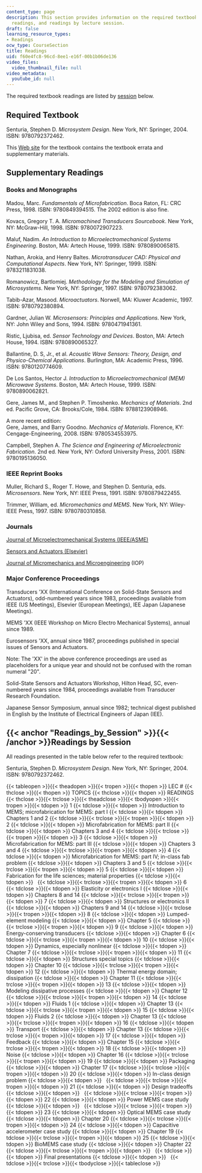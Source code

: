 ```yaml
---
content_type: page
description: This section provides information on the required textbook, supplementary
  readings, and readings by lecture session.
draft: false
learning_resource_types:
- Readings
ocw_type: CourseSection
title: Readings
uid: f60e4fc8-96cd-8ee1-e16f-00b1b06de136
video_files:
  video_thumbnail_file: null
video_metadata:
  youtube_id: null
---
```

The required textbook readings are listed by [session](#Readings_by_Session) below.

## Required Textbook

Senturia, Stephen D. *Microsystem Design*. New York, NY: Springer, 2004. ISBN: 9780792372462.

This [Web site](http://web.mit.edu/microsystem-design/www/errata.html) for the textbook contains the textbook errata and supplementary materials.

## Supplementary Readings

### Books and Monographs

Madou, Marc. *Fundamentals of Microfabrication*. Boca Raton, FL: CRC Press, 1998. ISBN: 9780849394515. The 2002 edition is also fine.

Kovacs, Gregory T. A. *Micromachined Transducers Sourcebook*. New York, NY: McGraw-Hill, 1998. ISBN: 9780072907223.

Maluf, Nadim. *An Introduction to Microelectromechanical Systems Engineering*. Boston, MA: Artech House, 1999. ISBN: 9780890065815.

Nathan, Arokia, and Henry Baltes. *Microtransducer CAD: Physical and Computational Aspects*. New York, NY: Springer, 1999. ISBN: 9783211831038.

Romanowicz, Bartlomiej. *Methodology for the Modeling and Simulation of Microsystems*. New York, NY: Springer, 1997. ISBN: 9780792383062.

Tabib-Azar, Masood. *Microactuators*. Norwell, MA: Kluwer Academic, 1997. ISBN: 9780792380894.

Gardner, Julian W. *Microsensors: Principles and Applications*. New York, NY: John Wiley and Sons, 1994. ISBN: 9780471941361.

Ristic, Ljubisa, ed. *Sensor Technology and Devices*. Boston, MA: Artech House, 1994. ISBN: 9780890065327.

Ballantine, D. S, Jr., et al. *Acoustic Wave Sensors: Theory, Design, and Physico-Chemical Applications*. Burlington, MA: Academic Press, 1996. ISBN: 9780120774609.

De Los Santos, Hector J. *Introduction to Microelectromechanical (MEM) Microwave Systems*. Boston, MA: Artech House, 1999. ISBN: 9780890062821.

Gere, James M., and Stephen P. Timoshenko. *Mechanics of Materials*. 2nd ed. Pacific Grove, CA: Brooks/Cole, 1984. ISBN: 9788123908946.

A more recent edition:   
Gere, James, and Barry Goodno. *Mechanics of Materials*. Florence, KY: Cengage-Engineering, 2008. ISBN: 9780534553975.

Campbell, Stephen A. *The Science and Engineering of Microelectronic Fabrication*. 2nd ed. New York, NY: Oxford University Press, 2001. ISBN: 9780195136050.

### IEEE Reprint Books

Muller, Richard S., Roger T. Howe, and Stephen D. Senturia, eds. *Microsensors*. New York, NY: IEEE Press, 1991. ISBN: 9780879422455.

Trimmer, William, ed. *Micromechanics and MEMS*. New York, NY: Wiley-IEEE Press, 1997. ISBN: 9780780310858.

### Journals

[Journal of Microelectromechanical Systems (IEEE/ASME)](http://ieeexplore.ieee.org/xpl/RecentIssue.jsp?punumber=84)

[Sensors and Actuators (Elsevier)](http://www.elsevier.com/wps/find/journaldescription.cws_home/504103/description#description)

[Journal of Micromechanics and Microengineering](https://iopscience.iop.org/journal/0960-1317) (IOP)

### Major Conference Proceedings

Transducers 'XX (International Conference on Solid-State Sensors and Actuators), odd-numbered years since 1983, proceedings available from IEEE (US Meetings), Elsevier (European Meetings), IEE Japan (Japanese Meetings).

MEMS 'XX (IEEE Workshop on Micro Electro Mechanical Systems), annual since 1989.

Eurosensors 'XX, annual since 1987, proceedings published in special issues of Sensors and Actuators.

Note: The 'XX' in the above conference proceedings are used as placeholders for a unique year and should not be confused with the roman numeral "20".

Solid-State Sensors and Actuators Workshop, Hilton Head, SC, even-numbered years since 1984, proceedings available from Transducer Research Foundation.

Japanese Sensor Symposium, annual since 1982; technical digest published in English by the Institute of Electrical Engineers of Japan (IEE).

## {{< anchor "Readings_by_Session" >}}{{< /anchor >}}Readings by Session

All readings presented in the table below refer to the required textbook:

Senturia, Stephen D. *Microsystem Design*. New York, NY: Springer, 2004. ISBN: 9780792372462.

{{< tableopen >}}{{< theadopen >}}{{< tropen >}}{{< thopen >}}
LEC #
{{< thclose >}}{{< thopen >}}
TOPICS
{{< thclose >}}{{< thopen >}}
READINGS
{{< thclose >}}{{< trclose >}}{{< theadclose >}}{{< tbodyopen >}}{{< tropen >}}{{< tdopen >}}
1
{{< tdclose >}}{{< tdopen >}}
Introduction to MEMS; microfabrication for MEMS: part I
{{< tdclose >}}{{< tdopen >}}
Chapters 1 and 2
{{< tdclose >}}{{< trclose >}}{{< tropen >}}{{< tdopen >}}
2
{{< tdclose >}}{{< tdopen >}}
Microfabrication for MEMS: part II
{{< tdclose >}}{{< tdopen >}}
Chapters 3 and 4
{{< tdclose >}}{{< trclose >}}{{< tropen >}}{{< tdopen >}}
3
{{< tdclose >}}{{< tdopen >}}
Microfabrication for MEMS: part III
{{< tdclose >}}{{< tdopen >}}
Chapters 3 and 4
{{< tdclose >}}{{< trclose >}}{{< tropen >}}{{< tdopen >}}
4
{{< tdclose >}}{{< tdopen >}}
Microfabrication for MEMS: part IV; in-class fab problem
{{< tdclose >}}{{< tdopen >}}
Chapters 3 and 5
{{< tdclose >}}{{< trclose >}}{{< tropen >}}{{< tdopen >}}
5
{{< tdclose >}}{{< tdopen >}}
Fabrication for the life sciences; material properties
{{< tdclose >}}{{< tdopen >}}
 
{{< tdclose >}}{{< trclose >}}{{< tropen >}}{{< tdopen >}}
6
{{< tdclose >}}{{< tdopen >}}
Elasticity or electronics I
{{< tdclose >}}{{< tdopen >}}
Chapters 8 and 14
{{< tdclose >}}{{< trclose >}}{{< tropen >}}{{< tdopen >}}
7
{{< tdclose >}}{{< tdopen >}}
Structures or electronics II
{{< tdclose >}}{{< tdopen >}}
Chapters 9 and 14
{{< tdclose >}}{{< trclose >}}{{< tropen >}}{{< tdopen >}}
8
{{< tdclose >}}{{< tdopen >}}
Lumped-element modeling
{{< tdclose >}}{{< tdopen >}}
Chapter 5
{{< tdclose >}}{{< trclose >}}{{< tropen >}}{{< tdopen >}}
9
{{< tdclose >}}{{< tdopen >}}
Energy-conserving transducers
{{< tdclose >}}{{< tdopen >}}
Chapter 6
{{< tdclose >}}{{< trclose >}}{{< tropen >}}{{< tdopen >}}
10
{{< tdclose >}}{{< tdopen >}}
Dynamics, especially nonlinear
{{< tdclose >}}{{< tdopen >}}
Chapter 7
{{< tdclose >}}{{< trclose >}}{{< tropen >}}{{< tdopen >}}
11
{{< tdclose >}}{{< tdopen >}}
Structures special topics
{{< tdclose >}}{{< tdopen >}}
Chapter 10
{{< tdclose >}}{{< trclose >}}{{< tropen >}}{{< tdopen >}}
12
{{< tdclose >}}{{< tdopen >}}
Thermal energy domain; dissipation
{{< tdclose >}}{{< tdopen >}}
Chapter 11
{{< tdclose >}}{{< trclose >}}{{< tropen >}}{{< tdopen >}}
13
{{< tdclose >}}{{< tdopen >}}
Modeling dissipative processes
{{< tdclose >}}{{< tdopen >}}
Chapter 12
{{< tdclose >}}{{< trclose >}}{{< tropen >}}{{< tdopen >}}
14
{{< tdclose >}}{{< tdopen >}}
Fluids 1
{{< tdclose >}}{{< tdopen >}}
Chapter 13
{{< tdclose >}}{{< trclose >}}{{< tropen >}}{{< tdopen >}}
15
{{< tdclose >}}{{< tdopen >}}
Fluids 2
{{< tdclose >}}{{< tdopen >}}
Chapter 13
{{< tdclose >}}{{< trclose >}}{{< tropen >}}{{< tdopen >}}
16
{{< tdclose >}}{{< tdopen >}}
Transport
{{< tdclose >}}{{< tdopen >}}
Chapter 13
{{< tdclose >}}{{< trclose >}}{{< tropen >}}{{< tdopen >}}
17
{{< tdclose >}}{{< tdopen >}}
Feedback
{{< tdclose >}}{{< tdopen >}}
Chapter 15
{{< tdclose >}}{{< trclose >}}{{< tropen >}}{{< tdopen >}}
18
{{< tdclose >}}{{< tdopen >}}
Noise
{{< tdclose >}}{{< tdopen >}}
Chapter 16
{{< tdclose >}}{{< trclose >}}{{< tropen >}}{{< tdopen >}}
19
{{< tdclose >}}{{< tdopen >}}
Packaging
{{< tdclose >}}{{< tdopen >}}
Chapter 17
{{< tdclose >}}{{< trclose >}}{{< tropen >}}{{< tdopen >}}
20
{{< tdclose >}}{{< tdopen >}}
In-class design problem
{{< tdclose >}}{{< tdopen >}}
 
{{< tdclose >}}{{< trclose >}}{{< tropen >}}{{< tdopen >}}
21
{{< tdclose >}}{{< tdopen >}}
Design tradeoffs
{{< tdclose >}}{{< tdopen >}}
 
{{< tdclose >}}{{< trclose >}}{{< tropen >}}{{< tdopen >}}
22
{{< tdclose >}}{{< tdopen >}}
Power MEMS case study
{{< tdclose >}}{{< tdopen >}}
 
{{< tdclose >}}{{< trclose >}}{{< tropen >}}{{< tdopen >}}
23
{{< tdclose >}}{{< tdopen >}}
Optical MEMS case study
{{< tdclose >}}{{< tdopen >}}
Chapter 20
{{< tdclose >}}{{< trclose >}}{{< tropen >}}{{< tdopen >}}
24
{{< tdclose >}}{{< tdopen >}}
Capacitive accelerometer case study
{{< tdclose >}}{{< tdopen >}}
Chapter 19
{{< tdclose >}}{{< trclose >}}{{< tropen >}}{{< tdopen >}}
25
{{< tdclose >}}{{< tdopen >}}
BioMEMS case study
{{< tdclose >}}{{< tdopen >}}
Chapter 22
{{< tdclose >}}{{< trclose >}}{{< tropen >}}{{< tdopen >}}
 
{{< tdclose >}}{{< tdopen >}}
Final presentations
{{< tdclose >}}{{< tdopen >}}
 
{{< tdclose >}}{{< trclose >}}{{< tbodyclose >}}{{< tableclose >}}
